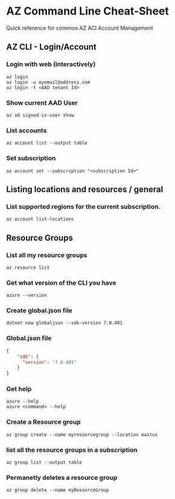 # AZ Command Line Cheat-Sheet

Quick reference for common AZ ACI Account Management

## AZ CLI - Login/Account

### Login with web (interactively)
```
az login
az login -u myemail@address.com
az login -t <AAD tenant Id>
```
### Show current AAD User
```
az ad signed-in-user show
```
### List accounts
```
az account list --output table
```

### Set subscription
```
az account set --subscription "<subscription Id>"
```
## Listing locations and resources / general

### List supported regions for the current subscription.
```
az account list-locations
```
## Resource Groups
### List all my resource groups
```
az resource list
```

### Get what version of the CLI you have
```
azure --version
```
### Create global.json file
```
dotnet new globaljson --sdk-version 7.0.401
```
### Global.json file
```json
{
    "sdk": {
      "version": "7.0.401"
    }
}
```

### Get help
```
azure --help 
azure <command> --help
```
### Create a Resource group
```
az group create --name myresourcegroup --location eastus
```

### list all the resource groups in a subscription
```
az group list --output table
```
### Permanetly deletes a resource group
```
az group delete --name myResourceGroup
```
